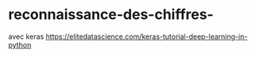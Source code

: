 # reconnaissance-des-chiffres-
avec keras
https://elitedatascience.com/keras-tutorial-deep-learning-in-python
